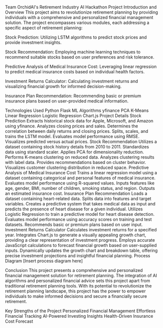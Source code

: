 Team OrchidAI's Retirement Industry AI Hackathon Project
Introduction and Overview
This project aims to revolutionize retirement planning by providing individuals with a comprehensive and personalized financial management solution. The project encompasses various modules, each addressing a specific aspect of retirement planning:

Stock Prediction: Utilizing LSTM algorithms to predict stock prices and provide investment insights.

Stock Recommendation: Employing machine learning techniques to recommend suitable stocks based on user preferences and risk tolerance.

Predictive Analysis of Medical Insurance Cost: Leveraging linear regression to predict medical insurance costs based on individual health factors.

Investment Returns Calculator: Calculating investment returns and visualizing financial growth for informed decision-making.

Insurance Plan Recommendation: Recommending basic or premium insurance plans based on user-provided medical information.

Technologies Used
Python
Flask
ML Algorithms
yfinance
PCA
K-Means
Linear Regression
Logistic Regression
Chart.js
Project Details
Stock Prediction
Extracts historical stock data for Apple, Microsoft, and Amazon using yfinance.
Analyzes closing prices and sales.
Determines the correlation between daily returns and closing prices.
Splits, scales, and trains the LSTM model.
Evaluates model performance using RMSE.
Visualizes predicted versus actual prices.
Stock Recommendation
Utilizes a dataset containing stock history details from 2010 to 2011.
Standardizes data using standard scaler.
Applies PCA for dimensionality reduction.
Performs K-means clustering on reduced data.
Analyzes clustering results with label data.
Provides recommendations based on cluster behavior.
Visualizes customer clustering distribution in reduced space.
Predictive Analysis of Medical Insurance Cost
Trains a linear regression model using a dataset containing categorical and personal features of medical insurance.
Evaluates model performance using R-squared values.
Inputs features like age, gender, BMI, number of children, smoking status, and region.
Outputs an estimated insurance cost.
Insurance Plan Recommendation
Loads a dataset containing heart-related data.
Splits data into features and target variables.
Creates a predictive system that takes medical data as input and predicts the presence of heart disease for a given individual.
Utilizes Logistic Regression to train a predictive model for heart disease detection.
Evaluates model performance using accuracy scores on training and test datasets.
Recommends basic or premium plans based on user input.
Investment Returns Calculator
Calculates investment returns for a specified year.
Integrates Chart.js to generate a visually appealing growth chart, providing a clear representation of investment progress.
Employs accurate JavaScript calculations to forecast financial growth based on user-supplied inputs.
Dynamically updates the growth chart and breakdown table, offering precise investment projections and insightful financial planning.
Process Diagram
[Insert process diagram here]

Conclusion
This project presents a comprehensive and personalized financial management solution for retirement planning. The integration of AI algorithms and personalized financial advice sets this project apart from traditional retirement planning tools. With its potential to revolutionize the retirement planning landscape, this project has the power to empower individuals to make informed decisions and secure a financially secure retirement.

Key Strengths of the Project
Personalized Financial Management
Effortless Financial Tracking
AI-Powered Investing Insights
Health-Driven Insurance Cost Forecast
